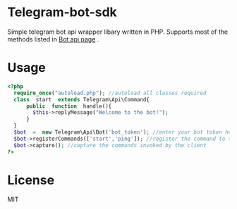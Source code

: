 # Telegram-bot-sdk

Simple telegram bot api wrapper libary written in PHP. Supports most of the methods listed in [Bot api page](https://core.telegram.org/bots/api) .
# Usage

```php
<?php
  require_once("autoload.php"); //autoload all classes required
  class  start  extends Telegram\Api\Command{
      public  function  handle(){
        $this->replyMessage("Welcome to the bot!");
      }
  }
  $bot  =  new Telegram\Api\Bot('bot_token'); //enter your bot token here
  $bot->registerCommands(['start','ping']); //register the command to the bot handler class
  $bot->capture(); //capture the commands invoked by the client
?>
```

# License
MIT


